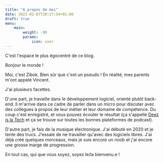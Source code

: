 ```yaml
---
title: "A propos de moi"
date: 2023-02-07T20:27:54+01:00
draft: true
menu: 
    main:
        weight: -90
        params:
            icon: user
---
```


C'est l'espace le plus égocentré de ce blog.

Bonjour le monde !

Moi, c'est Zibok. Bien sûr que c'est un pseudo ! En réalité, mes parents m'ont appelé Vincent.

J'ai plusieurs facettes.

D'une part, je travaille dans le développement logiciel, orienté plutôt back-end.
Il m'arrive dans ce cadre de parler dans un micro pour discuter avec des collègues à propos
de leur métier et leur domaine de compétence. Du coup c'est enregistré, et vous pouvez écouter le résultat
(ça s'appelle [Deez is la Tech](https://shows.acast.com/deez-is-la-tech) et ça se trouve sur toutes les bonnes plateformes de podcast).

D'autre part, je fais de la musique électronique. J'ai débuté en 2020 et je tente des trucs. J'essaie de
ne travailler qu'avec des logiciels libres. J'ai déjà créé quelques morceaux, mais je suis encore un noob
et j'ai encore une grosse marge de progression.

En tout cas, qui que vous soyez, soyez le/la bienvenu.e !